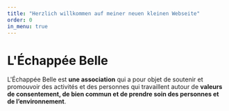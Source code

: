 ```yaml
---
title: "Herzlich willkommen auf meiner neuen kleinen Webseite"
order: 0
in_menu: true
---
```

# L'Échappée Belle

L'Échappée Belle est **une association** qui a pour objet de soutenir et promouvoir des activités et des personnes qui travaillent autour de **valeurs de consentement, de bien commun et de prendre soin des personnes et de l’environnement**. 